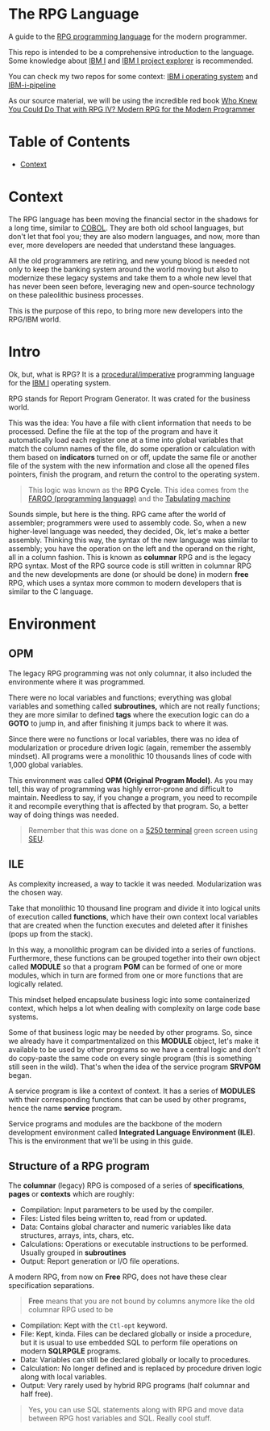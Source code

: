 # The RPG Language

A guide to the [RPG programming language](https://en.wikipedia.org/wiki/IBM_RPG) for the modern programmer.

This repo is intended to be a comprehensive introduction to the language. Some knowledge about [IBM I](https://en.wikipedia.org/wiki/IBM_i) and [IBM I project explorer](https://ibm.github.io/vscode-ibmi-projectexplorer/#/) is recommended.

You can check my two repos for some context: [IBM i operating system](https://github.com/kraudy/ibmi_os) and [IBM-i-pipeline](https://github.com/kraudy/IBM-i-pipeline)

As our source material, we will be using the incredible red book [Who Knew You Could Do That with RPG IV? Modern RPG for the Modern Programmer](https://www.redbooks.ibm.com/redbooks/pdfs/sg245402.pdf) 

# Table of Contents

- [Context](#context)

# Context

The RPG language has been moving the financial sector in the shadows for a long time, similar to [COBOL](https://en.wikipedia.org/wiki/COBOL). They are both old school languages, but don't let that fool you; they are also modern languages, and now, more than ever, more developers are needed that understand these languages. 

All the old programmers are retiring, and new young blood is needed not only to keep the banking system around the world moving but also to modernize these legacy systems and take them to a whole new level that has never been seen before, leveraging new and open-source technology on these paleolithic business processes. 

This is the purpose of this repo, to bring more new developers into the RPG/IBM world.

# Intro

Ok, but, what is RPG? It is a [procedural/imperative](https://en.wikipedia.org/wiki/Procedural_programming) programming language for the [IBM I](https://en.wikipedia.org/wiki/IBM_i) operating system. 

RPG stands for Report Program Generator. It was crated for the business world. 

This was the idea: You have a file with client information that needs to be processed. Define the file at the top of the program and have it automatically load each register one at a time into global variables that match the column names of the file, do some operation or calculation with them based on **indicators** turned on or off, update the same file or another file of the system with the new information and close all the opened files pointers, finish the program, and return the control to the operating system.

> This logic was known as the **RPG Cycle**. This idea comes from the [FARGO (programming language)](https://en.wikipedia.org/wiki/FARGO_(programming_language)) and the [Tabulating machine](https://en.wikipedia.org/wiki/Tabulating_machine)

Sounds simple, but here is the thing. RPG came after the world of assembler; programmers were used to assembly code. So, when a new higher-level language was needed, they decided, Ok, let's make a better assembly. Thinking this way, the syntax of the new language was similar to assembly; you have the operation on the left and the operand on the right, all in a column fashion. This is known as **columnar** RPG and is the legacy RPG syntax. Most of the RPG source code is still written in columnar RPG and the new developments are done (or should be done) in modern **free** RPG, which uses a syntax more common to modern developers that is similar to the C language.

# Environment

## OPM

The legacy RPG programming was not only columnar, it also included the environmente where it was programmed. 

There were no local variables and functions; everything was global variables and something called **subroutines,** which are not really functions; they are more similar to defined **tags** where the execution logic can do a **GOTO** to jump in, and after finishing it jumps back to where it was. 

Since there were no functions or local variables, there was no idea of modularization or procedure driven logic (again, remember the assembly mindset). All programs were a monolithic 10 thousands lines of code with 1,000 global variables. 

This environment was called **OPM (Original Program Model)**. As you may tell, this way of programming was highly error-prone and difficult to maintain. Needless to say, if you change a program, you need to recompile it and recompile everything that is affected by that program. So, a better way of doing things was needed.

> Remember that this was done on a [5250 terminal](https://en.wikipedia.org/wiki/IBM_5250) green screen using [SEU](https://www.nicklitten.com/course/what-is-seu-source-entry-utility/).

## ILE

As complexity increased, a way to tackle it was needed. Modularization was the chosen way. 

Take that monolithic 10 thousand line program and divide it into logical units of execution called **functions**, which have their own context local variables that are created when the function executes and deleted after it finishes (pops up from the stack).

In this way, a monolithic program can be divided into a series of functions. Furthermore, these functions can be grouped together into their own object called **MODULE** so that a program **PGM** can be formed of one or more modules, which in turn are formed from one or more functions that are logically related. 

This mindset helped encapsulate business logic into some containerized context, which helps a lot when dealing with complexity on large code base systems. 

Some of that business logic may be needed by other programs. So, since we already have it compartmentalized on this **MODULE** object, let's make it available to be used by other programs so we have a central logic and don't do copy-paste the same code on every single program (this is something still seen in the wild). That's when the idea of the service program **SRVPGM** began. 

A service program is like a context of context. It has a series of **MODULES** with their corresponding functions that can be used by other programs, hence the name **service** program. 

Service programs and modules are the backbone of the modern development environment called **Integrated Language Environment (ILE)**. This is the environment that we'll be using in this guide.

## Structure of a RPG program

The **columnar** (legacy) RPG is composed of a series of **specifications**, **pages** or **contexts** which are roughly: 

- Compilation: Input parameters to be used by the compiler.
- Files: Listed files being written to, read from or updated.
- Data: Contains global character and numeric variables like data structures, arrays, ints, chars, etc. 
- Calculations: Operations or executable instructions to be performed. Usually grouped in **subroutines**
- Output: Report generation or I/O file operations.

A modern RPG, from now on **Free** RPG, does not have these clear specification separations. 

> **Free** means that you are not bound by columns anymore like the old columnar RPG used to be

- Compilation: Kept with the `Ctl-opt` keyword. 
- File: Kept, kinda. Files can be declared globally or inside a procedure, but it is usual to use embedded SQL to perform file operations on modern **SQLRPGLE** programs.
- Data: Variables can still be declared globally or locally to procedures. 
- Calculation: No longer defined and is replaced by procedure driven logic along with local variables. 
- Output: Very rarely used by hybrid RPG programs (half columnar and half free).

> Yes, you can use SQL statements along with RPG and move data between RPG host variables and SQL. Really cool stuff.

